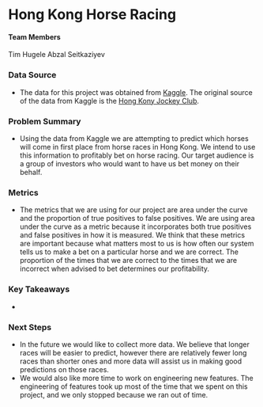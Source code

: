 # Hong Kong Horse Racing

#### Team Members
Tim Hugele
Abzal Seitkaziyev

### Data Source
* The data for this project was obtained from [Kaggle](https://www.kaggle.com/gdaley/hkracing). The original source of the data from Kaggle is the [Hong Kony Jockey Club](https://racing.hkjc.com/racing/english/index.aspx).

### Problem Summary
* Using the data from Kaggle we are attempting to predict which horses will come in first place from horse races in Hong Kong. We intend to use this information to profitably bet on horse racing. Our target audience is a group of investors who would want to have us bet money on their behalf.

### Metrics
* The metrics that we are using for our project are area under the curve and the proportion of true positives to false positives. We are using area under the curve as a metric because it incorporates both true positives and false positives in how it is measured. We think that these metrics are important because what matters most to us is how often our system tells us to make a bet on a particular horse and we are correct. The proportion of the times that we are correct to the times that we are incorrect when advised to bet determines our profitability.

### Key Takeaways
*

### Next Steps
* In the future we would like to collect more data. We believe that longer races will be easier to predict, however there are relatively fewer long races than shorter ones and more data will assist us in making good predictions on those races.
* We would also like more time to work on engineering new features. The engineering of features took up most of the time that we spent on this project, and we only stopped because we ran out of time. 
